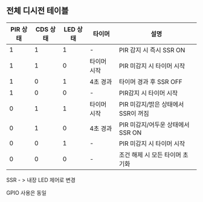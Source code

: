 ## 전체 디시전 테이블

| PIR 상태      | CDS 상태 | LED 상태  | 타이머       |       설명          |
|------------|----------|-----------|-----------|--------------------------------|
| 1           | 1  |1    |     -      |    PIR 감지 시 즉시 SSR ON|
| 1           | 1 |  0    | 타이머 시작 | PIR 미감지 시 타이머 시작|
| 1         | 0 | 1     | 4초 경과    |    타이머 경과 후 SSR OFF |
|      1   |         0     |        0    |     -      |        PIR감지 시 타이머 시작        |
|      0    |       1      |       1    |      타이머 시작         |          PIR 미감지/밝은 상태에서 SSR이 꺼짐    | 
|      0     |       1        |     0    |      4초 경과       |             PIR 미감지/어두운 상태에서 SSR ON       | 
|     0      |        0      |     1      |         -         |       PIR 미감지 시 타이머 시작            |
|      0       |       0     |        0     |          -        |          조건 해제 시 모든 타이머 초기화      |

SSR - > 내장 LED 제어로 변경 

GPIO 사용은 동일 
